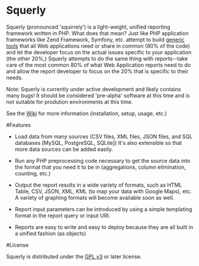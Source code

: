 Squerly
=======

Squerly (pronounced 'squirrely') is a light-weight, unified reporting framework written in PHP. What does that mean? Just like PHP application frameworks like Zend Framework, Symfony, etc. attempt to build [generic tools](http://fewagainstmany.com/blog/frameworks-dont-have-to-do-everything-and-more) that all Web applications need or share in common (80% of the code) and let the developer focus on the actual issues specific to your application (the other 20%,) Squerly attempts to do the same thing with reports--take care of the most common 80% of what Web Application reports need to do and allow the report developer to focus on the 20% that is specific to their needs.

Note: Squerly is currently under active development and likely contains many bugs! It should be considered 'pre-alpha' software at this time and is not suitable for prodution environments at this time.

See the [Wiki](https://github.com/ericperez/squerly/wiki) for more information (installation, setup, usage, etc.)


#Features

-  Load data from many sources (CSV files, XML files, JSON files, and SQL databases [MySQL, PostgreSQL, SQLite]) It's also extensible so that more data sources can be added easily.

-  Run any PHP preprocessing code necessary to get the source data into the format that you need it to be in (aggregations, column elimination, counting, etc.)

-  Output the report results in a wide variety of formats, such as HTML Table, CSV, JSON, XML, KML (to map your data with Google Maps), etc. A variety of graphing formats will become available soon as well.

-  Report input parameters can be introduced by using a simple templating format in the report query or input URI.

-  Reports are easy to write and easy to deploy because they are all built in a unified fashion (as objects)


#License

Squerly is distributed under the [GPL v3](http://www.gnu.org/licenses/gpl.html) or later license.


